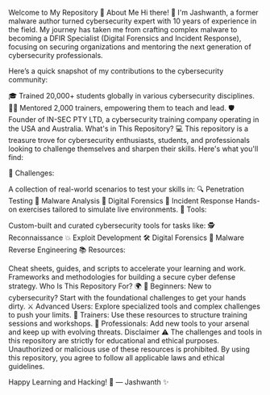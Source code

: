 
Welcome to My Repository 🎯
About Me
Hi there! 👋 I'm Jashwanth, a former malware author turned cybersecurity expert with 10 years of experience in the field. My journey has taken me from crafting complex malware to becoming a DFIR Specialist (Digital Forensics and Incident Response), focusing on securing organizations and mentoring the next generation of cybersecurity professionals.

Here’s a quick snapshot of my contributions to the cybersecurity community:

🎓 Trained 20,000+ students globally in various cybersecurity disciplines.
🧑‍🏫 Mentored 2,000 trainers, empowering them to teach and lead.
🛡️ Founder of IN-SEC PTY LTD, a cybersecurity training company operating in the USA and Australia.
What's in This Repository? 💻
This repository is a treasure trove for cybersecurity enthusiasts, students, and professionals looking to challenge themselves and sharpen their skills. Here's what you'll find:

🧩 Challenges:

A collection of real-world scenarios to test your skills in:
🔍 Penetration Testing
🐛 Malware Analysis
🔧 Digital Forensics
🚨 Incident Response
Hands-on exercises tailored to simulate live environments.
🔨 Tools:

Custom-built and curated cybersecurity tools for tasks like:
🕵️ Reconnaissance
💥 Exploit Development
🛠️ Digital Forensics
🧬 Malware Reverse Engineering
📚 Resources:

Cheat sheets, guides, and scripts to accelerate your learning and work.
Frameworks and methodologies for building a secure cyber defense strategy.
Who Is This Repository For? 🌍
👶 Beginners: New to cybersecurity? Start with the foundational challenges to get your hands dirty.
⚔️ Advanced Users: Explore specialized tools and complex challenges to push your limits.
🎤 Trainers: Use these resources to structure training sessions and workshops.
🏢 Professionals: Add new tools to your arsenal and keep up with evolving threats.
Disclaimer ⚠️
The challenges and tools in this repository are strictly for educational and ethical purposes. Unauthorized or malicious use of these resources is prohibited. By using this repository, you agree to follow all applicable laws and ethical guidelines.

Happy Learning and Hacking! 🚀
— Jashwanth ✨
